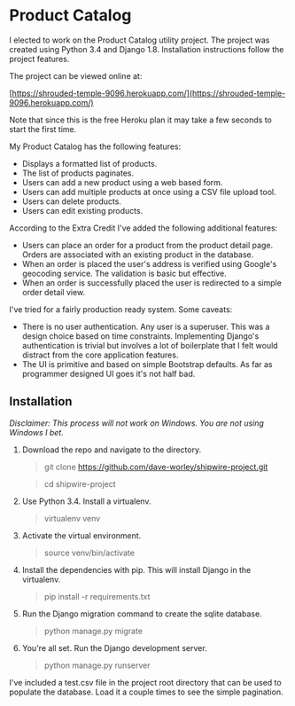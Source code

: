 # Product Catalog

I elected to work on the Product Catalog utility project. The project was created using Python 3.4 and Django 1.8. Installation instructions follow the project features.

The project can be viewed online at:

[https://shrouded-temple-9096.herokuapp.com/](https://shrouded-temple-9096.herokuapp.com/)

Note that since this is the free Heroku plan it may take a few seconds to start the first time.

My Product Catalog has the following features:

   - Displays a formatted list of products.
   - The list of products paginates.
   - Users can add a new product using a web based form.
   - Users can add multiple products at once using a CSV file upload tool.
   - Users can delete products.
   - Users can edit existing products.

According to the Extra Credit I've added the following additional features:

   - Users can place an order for a product from the product detail page. Orders are associated with an existing product in the database.
   - When an order is placed the user's address is verified using Google's geocoding service. The validation is basic but effective.
   - When an order is successfully placed the user is redirected to a simple order detail view.

I've tried for a fairly production ready system. Some caveats:

   - There is no user authentication. Any user is a superuser. This was a design choice based on time constraints. Implementing Django's authentication is trivial but involves a lot of boilerplate that I felt would distract from the core application features.
   - The UI is primitive and based on simple Bootstrap defaults. As far as programmer designed UI goes it's not half bad.

## Installation

_Disclaimer: This process will not work on Windows. You are not using Windows I bet._

1. Download the repo and navigate to the directory.
   > git clone https://github.com/dave-worley/shipwire-project.git

   > cd shipwire-project

2. Use Python 3.4. Install a virtualenv.
   > virtualenv venv

3. Activate the virtual environment.
   > source venv/bin/activate

4. Install the dependencies with pip. This will install Django in the virtualenv.
   > pip install -r requirements.txt

5. Run the Django migration command to create the sqlite database.
   > python manage.py migrate

6. You're all set. Run the Django development server.
   > python manage.py runserver

I've included a test.csv file in the project root directory that can be used to populate the database. Load it a couple times to see the simple pagination.